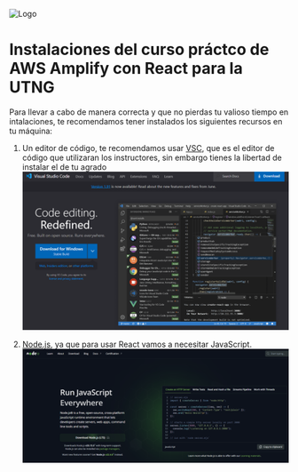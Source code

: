 
![Logo](./logo.png)
# Instalaciones del curso práctco de AWS Amplify con React para la UTNG
Para  llevar a cabo de manera correcta y que no pierdas tu valioso tiempo en intalaciones, te recomendamos tener instalados los siguientes recursos en tu máquina:

1. Un editor de código, te recomendamos usar [VSC](https://code.visualstudio.com/), que es el editor de código que utilizaran los instructores, sin embargo tienes la libertad de instalar el de tu agrado
![VSC](./VSC.png)

2. [Node.js](https://nodejs.org/en), ya que para usar React vamos a necesitar JavaScript.
![Node.js](./Nodejs.png)